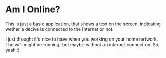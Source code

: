 # Am I Online?

This is just a basic application, that shows a text on the screen,
indicating wether a decive is connected to the internet or not.

I just thought it's nice to have when you working on your home
network. The wifi might be running, but maybe without an internet
connection. So, yeah :)
